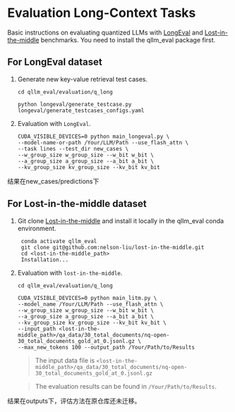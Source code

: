 # Evaluation Long-Context Tasks
Basic instructions on evaluating quantized LLMs with [LongEval](https://github.com/DachengLi1/LongChat) and [Lost-in-the-middle](https://github.com/nelson-liu/lost-in-the-middle) benchmarks. You need to install the qllm_eval package first.

## For LongEval dataset

1. Generate new key-value retrieval test cases.
    ```
    cd qllm_eval/evaluation/q_long

    python longeval/generate_testcase.py longeval/generate_testcases_configs.yaml
    ```

2. Evaluation with `LongEval`.
    ```
    CUDA_VISIBLE_DEVICES=0 python main_longeval.py \
    --model-name-or-path /Your/LLM/Path --use_flash_attn \
    --task lines --test_dir new_cases \
    --w_group_size w_group_size --w_bit w_bit \
    --a_group_size a_group_size --a_bit a_bit \
    --kv_group_size kv_group_size --kv_bit kv_bit
    ```
结果在new_cases/predictions下

## For Lost-in-the-middle dataset

1. Git clone [Lost-in-the-middle](https://github.com/nelson-liu/lost-in-the-middle) and install it locally in the qllm_eval conda environment. 
   ```
    conda activate qllm_eval
	git clone git@github.com:nelson-liu/lost-in-the-middle.git
	cd <lost-in-the-middle_path>
    Installation...
    ```

2. Evaluation with `lost-in-the-middle`.
    ```
    cd qllm_eval/evaluation/q_long

    CUDA_VISIBLE_DEVICES=0 python main_litm.py \
    --model_name /Your/LLM/Path --use_flash_attn \
    --w_group_size w_group_size --w_bit w_bit \
    --a_group_size a_group_size --a_bit a_bit \
    --kv_group_size kv_group_size --kv_bit kv_bit \
    --input_path <lost-in-the-middle_path>/qa_data/30_total_documents/nq-open-30_total_documents_gold_at_0.jsonl.gz \
    --max_new_tokens 100 --output_path /Your/Path/to/Results
    ```

    > The input data file is `<lost-in-the-middle_path>/qa_data/30_total_documents/nq-open-30_total_documents_gold_at_0.jsonl.gz`

    > The evaluation results can be found in `/Your/Path/to/Results`.

结果在outputs下，评估方法在原仓库还未迁移。
